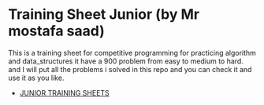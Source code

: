 # Training Sheet Junior (by Mr mostafa saad) 

This is a training sheet for competitive programming for practicing algorithm and data_structures it have a 900 problem from easy to medium to hard. and I will put all the problems i solved in this repo and you can check it and use it as you like.


- [JUNIOR TRAINING SHEETS](https://docs.google.com/spreadsheets/d/1Gpj-I6Y0QWh-R_xbliqBDhe_2hce47FKZQ-YrgtbSm8/edit?gid=1160016643#gid=1160016643)



